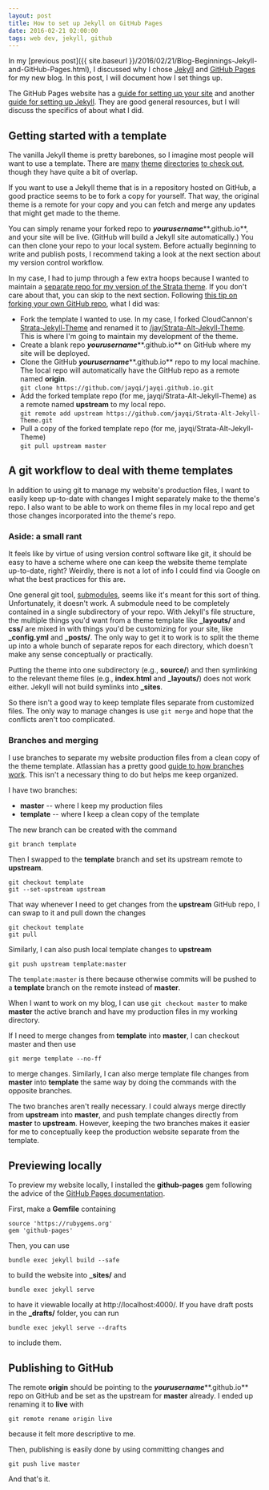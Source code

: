 ```yaml
---
layout: post
title: How to set up Jekyll on GitHub Pages
date: 2016-02-21 02:00:00
tags: web dev, jekyll, github
---
```


In my [previous post]({{ site.baseurl }}/2016/02/21/Blog-Beginnings-Jekyll-and-GitHub-Pages.html), I discussed why I chose [Jekyll](https://jekyllrb.com/) and [GitHub Pages](https://pages.github.com/) for my new blog. In this post, I will document how I set things up. 

The GitHub Pages website has a [guide for setting up your site](https://pages.github.com/#tutorial) and another [guide for setting up Jekyll](https://help.github.com/articles/setting-up-your-pages-site-locally-with-jekyll/). They are good general resources, but I will discuss the specifics of about what I did. 

## Getting started with a template

The vanilla Jekyll theme is pretty barebones, so I imagine most people will want to use a template. There are [many](https://github.com/jekyll/jekyll/wiki/Themes) [theme](http://jekyllthemes.org/) [directories](http://themes.jekyllrc.org/) [to check out](http://jekyllthemes.io/), though they have quite a bit of overlap. 

If you want to use a Jekyll theme that is in a repository hosted on GitHub, a good practice seems to be to fork a copy for yourself. That way, the original theme is a remote for your copy and you can fetch and merge any updates that might get made to the theme. 

You can simply rename your forked repo to ***yourusername*****.github.io**, and your site will be live. (GitHub will build a Jekyll site automatically.) You can then clone your repo to your local system. Before actually beginning to write and publish posts, I recommend taking a look at the next section about my version control workflow.

In my case, I had to jump through a few extra hoops because I wanted to maintain a [separate repo for my version of the Strata theme](https://github.com/jayqi/Strata-Alt-Jekyll-Theme). If you don't care about that, you can skip to the next section. Following [this tip on forking your own GitHub repo](http://kroltech.com/2014/01/01/quick-tip-how-to-fork-your-own-repo-in-github/), what I did was:

* Fork the template I wanted to use. In my case, I forked CloudCannon's [Strata-Jekyll-Theme](https://github.com/CloudCannon/Strata-Jekyll-Theme) and renamed it to [/jay/Strata-Alt-Jekyll-Theme](jayqi/Strata-Alt-Jekyll-Theme). This is where I'm going to maintain my development of the theme. 
* Create a blank repo ***yourusername*****.github.io** on GitHub where my site will be deployed. 
* Clone the GitHub ***yourusername*****.github.io** repo to my local machine. The local repo will automatically have the GitHub repo as a remote named **origin**.  
``git clone https://github.com/jayqi/jayqi.github.io.git``
* Add the forked template repo (for me, jayqi/Strata-Alt-Jekyll-Theme) as a remote named **upstream** to my local repo.  
``git remote add upstream https://github.com/jayqi/Strata-Alt-Jekyll-Theme.git``
* Pull a copy of the forked template repo (for me, jayqi/Strata-Alt-Jekyll-Theme)  
``git pull upstream master``


## A git workflow to deal with theme templates 

In addition to using git to manage my website's production files, I want to easily keep up-to-date with changes I might separately make to the theme's repo. I also want to be able to work on theme files in my local repo and get those changes incorporated into the theme's repo. 

### Aside: a small rant

It feels like by virtue of using version control software like git, it should be easy to have a scheme where one can keep the website theme template up-to-date, right? Weirdly, there is not a lot of info I could find via Google on what the best practices for this are. 

One general git tool, [submodules](https://git-scm.com/book/en/v2/Git-Tools-Submodules), seems like it's meant for this sort of thing. Unfortunately, it doesn't work. A submodule need to be completely contained in a single subdirectory of your repo. With Jekyll's file structure, the multiple things you'd want from a theme template like **_layouts/** and **css/** are mixed in with things you'd be customizing for your site, like **_config.yml** and **_posts/**. The only way to get it to work is to split the theme up into a whole bunch of separate repos for each directory, which doesn't make any sense conceptually or practically.

Putting the theme into one subdirectory (e.g., **source/**) and then symlinking to the relevant theme files (e.g., **index.html** and **_layouts/**) does not work either. Jekyll will not build symlinks into **_sites**.

So there isn't a good way to keep template files separate from customized files. The only way to manage changes is use ``git merge`` and hope that the conflicts aren't too complicated. 

### Branches and merging

I use branches to separate my website production files from a clean copy of the theme template. Atlassian has a pretty good [guide to how branches work](https://www.atlassian.com/git/tutorials/using-branches/git-branch). This isn't a necessary thing to do but helps me keep organized. 

I have two branches:

* **master** -- where I keep my production files
* **template** -- where I keep a clean copy of the template

The new branch can be created with the command  
    
    git branch template

Then I swapped to the **template** branch and set its upstream remote to **upstream**.

    git checkout template
    git --set-upstream upstream

That way whenever I need to get changes from the **upstream** GitHub repo, I can swap to it and pull down the changes

    git checkout template
    git pull
Similarly, I can also push local template changes to **upstream**

    git push upstream template:master
The ``template:master`` is there because otherwise commits will be pushed to a **template** branch on the remote instead of **master**. 
    
When I want to work on my blog, I can use ``git checkout master`` to make **master** the active branch and have my production files in my working directory.

If I need to merge changes from **template** into **master**, I can checkout master and then use

    git merge template --no-ff
to merge changes. Similarly, I can also merge template file changes from **master** into **template** the same way by doing the commands with the opposite branches. 

The two branches aren't really necessary. I could always merge directly from **upstream** into **master**, and push template changes directly from **master** to **upstream**. However, keeping the two branches makes it easier for me to conceptually keep the production website separate from the template. 

## Previewing locally

To preview my website locally, I installed the **github-pages** gem following the advice of the [GitHub Pages documentation](https://help.github.com/articles/setting-up-your-pages-site-locally-with-jekyll/).

First, make a **Gemfile** containing

    source 'https://rubygems.org'
    gem 'github-pages'
Then, you can use

    bundle exec jekyll build --safe
to build the website into **_sites/** and

    bundle exec jekyll serve
to have it viewable locally at http://localhost:4000/. If you have draft posts in the **_drafts/** folder, you can run 

    bundle exec jekyll serve --drafts
to include them.

## Publishing to GitHub

The remote **origin** should be pointing to the ***yourusername*****.github.io** repo on GitHub and be set as the upstream for **master** already. I ended up renaming it to **live** with

    git remote rename origin live
because it felt more descriptive to me.

Then, publishing is easily done by using committing changes and 

    git push live master
    
And that's it. 